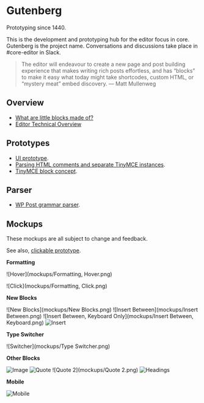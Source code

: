 # Gutenberg

Prototyping since 1440.

This is the development and prototyping hub for the editor focus in core.
Gutenberg is the project name. Conversations and discussions take place in #core-editor in Slack.

> The editor will endeavour to create a new page and post building experience that makes writing rich posts effortless, and has “blocks” to make it easy what today might take shortcodes, custom HTML, or “mystery meat” embed discovery. — Matt Mullenweg

## Overview

- <a href="https://make.wordpress.org/design/2017/01/25/what-are-little-blocks-made-of">What are little blocks made of?</a>
- <a href="https://make.wordpress.org/core/2017/01/17/editor-technical-overview/">Editor Technical Overview</a>

## Prototypes

- <a href="https://wordpress.github.io/gutenberg/">UI prototype</a>.
- <a href="https://calypso.live/blocks?branch=try/block-parsing-extension">Parsing HTML comments and separate TinyMCE instances</a>.
- <a href="http://fiddle.tinymce.com/block/">TinyMCE block concept</a>.

## Parser

- <a href="https://github.com/Automattic/wp-post-grammar">WP Post grammar parser</a>.

## Mockups

These mockups are all subject to change and feedback.

See also, <a href="https://projects.invisionapp.com/share/NMAHISEE5#/screens/219366717">clickable prototype</a>.

**Formatting**

![Hover](mockups/Formatting, Hover.png)

![Click](mockups/Formatting, Click.png)

**New Blocks**

![New Blocks](mockups/New Blocks.png)
![Insert Between](mockups/Insert Between.png)
![Insert Between, Keyboard Only](mockups/Insert Between, Keyboard.png)
![Insert](mockups/Insert.png)

**Type Switcher**

![Switcher](mockups/Type Switcher.png)

**Other Blocks**

![Image](mockups/Image.png)
![Quote](mockups/Quote.png)
![Quote 2](mockups/Quote 2.png)
![Headings](mockups/Headings.png)

**Mobile**

![Mobile](mockups/Mobile.png)

